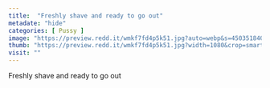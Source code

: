 ```yaml
---
title:  "Freshly shave and ready to go out"
metadate: "hide"
categories: [ Pussy ]
image: "https://preview.redd.it/wmkf7fd4p5k51.jpg?auto=webp&s=450351840d38cc55717151003edb7aa933a29282"
thumb: "https://preview.redd.it/wmkf7fd4p5k51.jpg?width=1080&crop=smart&auto=webp&s=3a7ed99c45286de1de57fbc03898507b1cfe2efa"
visit: ""
---
```

Freshly shave and ready to go out
